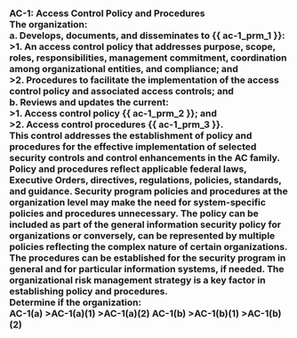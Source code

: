 ### AC-1: Access Control Policy and Procedures<br/>The organization:<br/>a. Develops, documents, and disseminates to {{ ac-1_prm_1 }}:<br/>>1. An access control policy that addresses purpose, scope, roles, responsibilities, management commitment, coordination among organizational entities, and compliance; and<br/>>2. Procedures to facilitate the implementation of the access control policy and associated access controls; and<br/>b. Reviews and updates the current:<br/>>1. Access control policy {{ ac-1_prm_2 }}; and<br/>>2. Access control procedures {{ ac-1_prm_3 }}.<br/>This control addresses the establishment of policy and procedures for the effective implementation of selected security controls and control enhancements in the AC family. Policy and procedures reflect applicable federal laws, Executive Orders, directives, regulations, policies, standards, and guidance. Security program policies and procedures at the organization level may make the need for system-specific policies and procedures unnecessary. The policy can be included as part of the general information security policy for organizations or conversely, can be represented by multiple policies reflecting the complex nature of certain organizations. The procedures can be established for the security program in general and for particular information systems, if needed. The organizational risk management strategy is a key factor in establishing policy and procedures.<br/>Determine if the organization:<br/>AC-1(a) >AC-1(a)(1) >AC-1(a)(2) AC-1(b) >AC-1(b)(1) >AC-1(b)(2) 